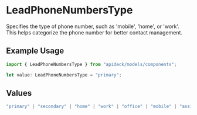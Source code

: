 # LeadPhoneNumbersType

Specifies the type of phone number, such as 'mobile', 'home', or 'work'. This helps categorize the phone number for better contact management.

## Example Usage

```typescript
import { LeadPhoneNumbersType } from "apideck/models/components";

let value: LeadPhoneNumbersType = "primary";
```

## Values

```typescript
"primary" | "secondary" | "home" | "work" | "office" | "mobile" | "assistant" | "fax" | "direct-dial-in" | "personal" | "other"
```